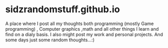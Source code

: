 # sidzrandomstuff.github.io
A place where I post all my thoughts both programming (mostly Game programming) , Computer graphics ,math and all other things I learn and find on a dialy basis. I also might post my work and personal projects. And some days just some random thoughts...:) 
